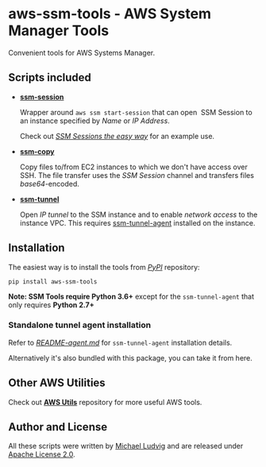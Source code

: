 # aws-ssm-tools - AWS System Manager Tools

Convenient tools for AWS Systems Manager.

## Scripts included

* **[ssm-session](ssm-session)**

  Wrapper around `aws ssm start-session` that can open
  SSM Session to an instance specified by *Name* or *IP Address*.

  Check out *[SSM Sessions the easy
  way](https://aws.nz/projects/ssm-session/)* for an example use.

* **[ssm-copy](ssm-copy)**

  Copy files to/from EC2 instances to which we don't have access
  over SSH. The file transfer uses the *SSM Session* channel and
  transfers files *base64*-encoded.

* **[ssm-tunnel](ssm-tunnel)**

  Open *IP tunnel* to the SSM instance and to enable *network access*
  to the instance VPC. This requires [ssm-tunnel-agent](ssm-tunnel-agent)
  installed on the instance.

## Installation

The easiest way is to install the tools from *[PyPI](https://pypi.org/)* repository:

```
pip install aws-ssm-tools
```

**Note: SSM Tools require Python 3.6+** except for the `ssm-tunnel-agent` that only requires **Python 2.7+**

### Standalone tunnel agent installation

Refer to *[README-agent.md](README-agent.md)* for `ssm-tunnel-agent` installation details.

Alternatively it's also bundled with this package, you can take it from here.

## Other AWS Utilities

Check out **[AWS Utils](https://github.com/mludvig/aws-utils)**
repository for more useful AWS tools.

## Author and License

All these scripts were written by [Michael Ludvig](https://aws.nz/)
and are released under [Apache License 2.0](http://www.apache.org/licenses/LICENSE-2.0).
